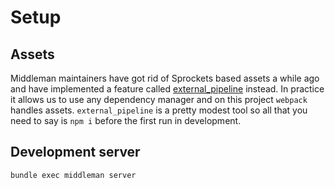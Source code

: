 # Setup

## Assets
Middleman maintainers have got rid of Sprockets based assets a while ago and have implemented a feature called [external_pipeline](https://middlemanapp.com/advanced/external-pipeline/) instead. In practice it allows us to use any dependency manager and on this project `webpack` handles assets. `external_pipeline` is a pretty modest tool so all that you need to say is `npm i` before the first run in development.

## Development server
```
bundle exec middleman server
```
